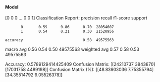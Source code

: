 #### Model
[0 0 0 ... 0 0 1]
Classification Report:
              precision    recall  f1-score   support

           0       0.59      0.86      0.70  28054607
           1       0.54      0.21      0.30  21520956

    accuracy                           0.58  49575563
   macro avg       0.56      0.54      0.50  49575563
weighted avg       0.57      0.58      0.53  49575563

Accuracy: 0.5789129414425409
Confusion Matrix:
[[24210737  3843870]
 [17031758  4489198]]
Confusion Matrix (%):
[[48.83603036  7.75355794]
 [34.35514792  9.05526378]]
